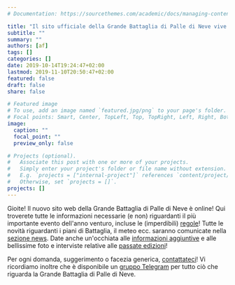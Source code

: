 ```yaml
---
# Documentation: https://sourcethemes.com/academic/docs/managing-content/

title: "Il sito ufficiale della Grande Battaglia di Palle di Neve vive!"
subtitle: ""
summary: ""
authors: [af]
tags: []
categories: []
date: 2019-10-14T19:24:47+02:00
lastmod: 2019-11-10T20:50:47+02:00
featured: false
draft: false
share: false

# Featured image
# To use, add an image named `featured.jpg/png` to your page's folder.
# Focal points: Smart, Center, TopLeft, Top, TopRight, Left, Right, BottomLeft, Bottom, BottomRight.
image:
  caption: ""
  focal_point: ""
  preview_only: false

# Projects (optional).
#   Associate this post with one or more of your projects.
#   Simply enter your project's folder or file name without extension.
#   E.g. `projects = ["internal-project"]` references `content/project/deep-learning/index.md`.
#   Otherwise, set `projects = []`.
projects: []
---
```


Gioite! Il nuovo sito web della Grande Battaglia di Palle di Neve è online! 
Qui troverete tutte le informazioni necessarie (e non) riguardanti il più importante evento dell'anno venturo, incluse le (imperdibili) [regole](/it/rules)! Tutte le novità riguardanti i piani di Battaglia, il meteo ecc. saranno comunicate nella [sezione news](/it/post). Date anche un'occhiata alle [informazioni aggiuntive](/it/details) e alle bellissime foto e interviste relative alle [passate edizioni](/it/past_editions)!

Per ogni domanda, suggerimento o facezia generica, [contattateci](/it/contact)! Vi ricordiamo inoltre che è disponibile un [gruppo Telegram](https://t.me/joinchat/CckkABLrWpqLh81Gvzncsw) per tutto ciò che riguarda la Grande Battaglia di Palle di Neve.

